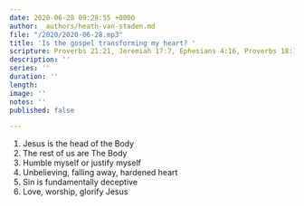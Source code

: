 ```yaml
---
date: 2020-06-28 09:28:55 +0000
author: _authors/heath-van-staden.md
file: "/2020/2020-06-28.mp3"
title: 'Is the gospel transforming my heart? '
scripture: Proverbs 21:21, Jeremiah 17:7, Ephesians 4:16, Proverbs 18:1, Hebrews 3:12
description: ''
series: ''
duration: ''
length: 
image: ''
notes: ''
published: false

---
```

1. Jesus is the head of the Body
2. The rest of us are The Body
3. Humble myself or justify myself
4. Unbelieving, falling away, hardened heart
5. Sin is fundamentally deceptive
6. Love, worship, glorify Jesus